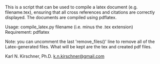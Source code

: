 This is a script that can be used to compile a latex document (e.g. filename.tex), ensuring that all cross references and citations are correctly displayed. The documents are compiled using pdflatex.

Usage: compile_latex.py filename (i.e. minus the .tex extension)
Requirement: pdflatex

Note: you can uncomment the last 'remove_files()' line to remove all of the Latex-generated files. What will be kept are
    the tex and created pdf files.

Karl N. Kirschner, Ph.D.
k.n.kirschner@gmail.com
